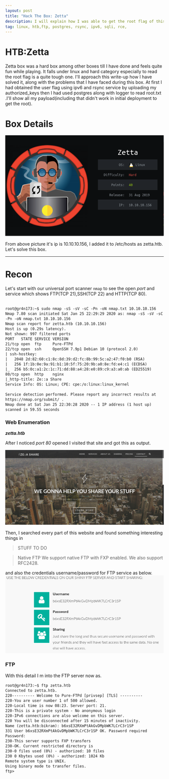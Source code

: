 ```yaml
---
layout: post
title: "Hack The Box: Zetta"
description: I will explain how I was able to get the root flag of this box.
tag: linux, htb,ftp, postgres, rsync, ipv6, sqli, rce,
---
```

# HTB:Zetta

Zetta box was a hard box among other boxes till I have done and feels quite fun while playing. It falls under linux and hard category especially to read the root flag is a quite tough one. I'll approach this write-up how I have solved it, along with the problems that I have faced during this box. At first I had obtained the user flag using ipv6 and rsync service by uploading my authorized_keys then I had used postgres along with logger to read root.txt .I'll show all my payload(including that didn't work in initial deployment to get the root).

# Box Details

![description_box](/public/images/description_box.png)


From above picture it's ip is 10.10.10.156, I added it to /etc/hosts as zetta.htb. Let's solve this box.


---

# Recon

Let's start with our universal port scanner `nmap` to see the open *port* and service which shows FTP(TCP 21),SSH(TCP 22) and HTTP(TCP 80).


```shell

root@gr4n173:~$ sudo nmap -sS -sV -sC -Pn -oN nmap.txt 10.10.10.156
Nmap 7.80 scan initiated Sat Jan 25 22:29:29 2020 as: nmap -sS -sV -sC -Pn -oN nmap.txt 10.10.10.156
Nmap scan report for zetta.htb (10.10.10.156)
Host is up (0.29s latency).
Not shown: 997 filtered ports
PORT   STATE SERVICE VERSION
21/tcp open  ftp     Pure-FTPd
22/tcp open  ssh     OpenSSH 7.9p1 Debian 10 (protocol 2.0)
| ssh-hostkey: 
|   2048 2d:82:60:c1:8c:8d:39:d2:fc:8b:99:5c:a2:47:f0:b0 (RSA)
|   256 1f:1b:0e:9a:91:b1:10:5f:75:20:9b:a0:8e:fd:e4:c1 (ECDSA)
|_  256 b5:0c:a1:2c:1c:71:dd:88:a4:28:e0:89:c9:a3:a0:ab (ED25519)
80/tcp open  http    nginx
|_http-title: Ze::a Share
Service Info: OS: Linux; CPE: cpe:/o:linux:linux_kernel

Service detection performed. Please report any incorrect results at https://nmap.org/submit/ .
Nmap done at Sat Jan 25 22:30:28 2020 -- 1 IP address (1 host up) scanned in 59.55 seconds

```

### Web Enumeration
**_zetta.htb_**

After I noticed _port 80_ opened I visited that site and got this as output.

![front_page](/public/images/front_page.jpg)

Then, I searched every part of this website and found something interesting things in 

>STUFF TO DO

> Native FTP We support native FTP with FXP enabled. We also support RFC2428.

and also the credentials username/password for FTP service as below.
![ftp_details](/public/images/ftp_details.jpg)

### **FTP**

With this detail I m into the FTP server now as.

```
root@gr4n173:~$ ftp zetta.htb
Connected to zetta.htb.
220---------- Welcome to Pure-FTPd [privsep] [TLS] ----------
220-You are user number 1 of 500 allowed.
220-Local time is now 08:23. Server port: 21.
220-This is a private system - No anonymous login
220-IPv6 connections are also welcome on this server.
220 You will be disconnected after 15 minutes of inactivity.
Name (zetta.htb:bikram): b6xsE32RXmPtAkGvDMpbWK7LCrC3r1SP
331 User b6xsE32RXmPtAkGvDMpbWK7LCrC3r1SP OK. Password required
Password:
230-This server supports FXP transfers
230-OK. Current restricted directory is 
230-0 files used (0%) - authorized: 10 files
230 0 Kbytes used (0%) - authorized: 1024 Kb
Remote system type is UNIX.
Using binary mode to transfer files.
ftp> 

```